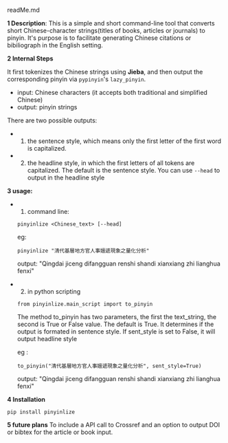 readMe.md

**1 Description**: 
This is a simple and short command-line tool that converts short Chinese-character strings(titles of books, articles or journals) to pinyin. It's purpose is to facilitate generating Chinese citations or bibiliograph in the English setting. 

**2 Internal Steps** 

It first tokenizes the Chinese strings using **Jieba**, and then output the corresponding pinyin via `pypinyin`'s `lazy_pinyin`.

 - input: Chinese characters (it accepts both traditional and simplified Chinese)
 - output: pinyin strings

There are two possible outputs:  

- 1. the sentence style, which means only the first letter of the first word is capitalized. 
- 2. the headline style, in which the first letters of all tokens are capitalized. The default is the sentence style. You can use `--head` to output in the headline style


**3 usage:** 

- 1. command line:      

    `pinyinlize <Chinese_text> [--head]`

    eg: 

    `pinyinlize "清代基層地方官人事嬗遞現象之量化分析"`

    output: "Qingdai jiceng difangguan renshi shandi xianxiang zhi lianghua fenxi"

    
- 2. in python scripting

    `from pinyinlize.main_script import to_pinyin`

    The method to_pinyin has two parameters, the first the text_string, the second is True or False value. The default is True. It determines if the output is formated in sentence style.
    If sent_style is set to False, it will output headline style 
    
    eg :

    `to_pinyin("清代基層地方官人事嬗遞現象之量化分析", sent_style=True)`

    output: "Qingdai jiceng difangguan renshi shandi xianxiang zhi lianghua fenxi"

**4 Installation** 

`pip install pinyinlize`

**5 future plans**
To include a API call to Crossref and an option to output DOI or bibtex for the article or book input.
